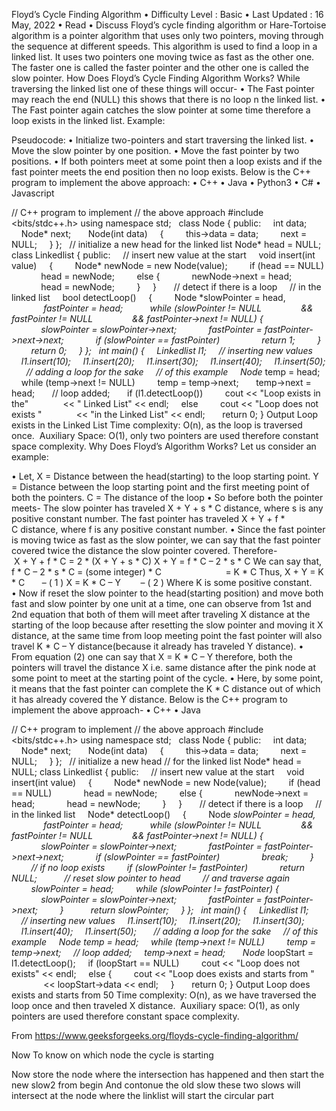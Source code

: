 Floyd’s Cycle Finding Algorithm
• Difficulty Level : Basic
• Last Updated : 16 May, 2022
• Read
• Discuss
Floyd’s cycle finding algorithm or Hare-Tortoise algorithm is a pointer algorithm that uses only two pointers, moving through the sequence at different speeds. This algorithm is used to find a loop in a linked list. It uses two pointers one moving twice as fast as the other one. The faster one is called the faster pointer and the other one is called the slow pointer.
How Does Floyd’s Cycle Finding Algorithm Works?
While traversing the linked list one of these things will occur-
• The Fast pointer may reach the end (NULL) this shows that there is no loop n the linked list.
• The Fast pointer again catches the slow pointer at some time therefore a loop exists in the linked list.
Example:



Pseudocode:
• Initialize two-pointers and start traversing the linked list.
• Move the slow pointer by one position.
• Move the fast pointer by two positions.
• If both pointers meet at some point then a loop exists and if the fast pointer meets the end position then no loop exists.
Below is the C++ program to implement the above approach:
• C++
• Java
• Python3
• C#
• Javascript

// C++ program to implement
// the above approach
#include <bits/stdc++.h>
using namespace std;
 
class Node {
public:
    int data;
    Node* next;
 
    Node(int data)
    {
        this->data = data;
        next = NULL;
    }
};
 
// initialize a new head for the linked list
Node* head = NULL;
class Linkedlist {
public:
    // insert new value at the start
    void insert(int value)
    {
        Node* newNode = new Node(value);
        if (head == NULL)
            head = newNode;
        else {
            newNode->next = head;
            head = newNode;
        }
    }
 
    // detect if there is a loop
    // in the linked list
    bool detectLoop()
    {
        Node *slowPointer = head,
             *fastPointer = head;
 
        while (slowPointer != NULL
               && fastPointer != NULL
               && fastPointer->next != NULL) {
            slowPointer = slowPointer->next;
            fastPointer = fastPointer->next->next;
            if (slowPointer == fastPointer)
                return 1;
        }
 
        return 0;
    }
};
 
int main()
{
    Linkedlist l1;
    // inserting new values
    l1.insert(10);
    l1.insert(20);
    l1.insert(30);
    l1.insert(40);
    l1.insert(50);
 
    // adding a loop for the sake
    // of this example
    Node* temp = head;
    while (temp->next != NULL)
        temp = temp->next;
 
    temp->next = head;
 
    // loop added;
 
    if (l1.detectLoop())
        cout << "Loop exists in the"
             << " Linked List" << endl;
    else
        cout << "Loop does not exists "
             << "in the Linked List" << endl;
 
    return 0;
}
Output
Loop exists in the Linked List
Time complexity: O(n), as the loop is traversed once. 
Auxiliary Space: O(1), only two pointers are used therefore constant space complexity.
Why Does Floyd’s Algorithm Works?
Let us consider an example:

• Let,
X = Distance between the head(starting) to the loop starting point.
Y = Distance between the loop starting point and the first meeting point of both the pointers.
C = The distance of the loop
• So before both the pointer meets-
The slow pointer has traveled X + Y + s * C distance, where s is any positive constant number.
The fast pointer has traveled X + Y + f * C distance, where f is any positive constant number.
• Since the fast pointer is moving twice as fast as the slow pointer, we can say that the fast pointer covered twice the distance the slow pointer covered. Therefore-                  
 X + Y + f * C = 2 * (X + Y + s * C)
X + Y = f * C – 2 * s * C
We can say that,
f * C – 2 * s * C = (some integer) * C
                         = K * C
Thus,
X + Y = K * C       – ( 1 )
X = K * C – Y        – ( 2 )
Where K is some positive constant.    
• Now if reset the slow pointer to the head(starting position) and move both fast and slow pointer by one unit at a time, one can observe from 1st and 2nd equation that both of them will meet after traveling X distance at the starting of the loop because after resetting the slow pointer and moving it X distance, at the same time from loop meeting point the fast pointer will also travel K * C – Y distance(because it already has traveled Y distance).
• From equation (2) one can say that X = K * C – Y therefore, both the pointers will travel the distance X i.e. same distance after the pink node at some point to meet at the starting point of the cycle.
• Here, by some point, it means that the fast pointer can complete the K * C distance out of which it has already covered the Y distance.
Below is the C++ program to implement the above approach-
• C++
• Java

// C++ program to implement
// the above approach
#include <bits/stdc++.h>
using namespace std;
 
class Node {
public:
    int data;
    Node* next;
 
    Node(int data)
    {
        this->data = data;
        next = NULL;
    }
};
 
// initialize a new head
// for the linked list
Node* head = NULL;
class Linkedlist {
public:
    // insert new value at the start
    void insert(int value)
    {
        Node* newNode = new Node(value);
        if (head == NULL)
            head = newNode;
        else {
            newNode->next = head;
            head = newNode;
        }
    }
 
    // detect if there is a loop
    // in the linked list
    Node* detectLoop()
    {
        Node *slowPointer = head,
             *fastPointer = head;
 
        while (slowPointer != NULL
               && fastPointer != NULL
               && fastPointer->next != NULL) {
            slowPointer = slowPointer->next;
            fastPointer = fastPointer->next->next;
            if (slowPointer == fastPointer)
                break;
        }
 
        // if no loop exists
        if (slowPointer != fastPointer)
            return NULL;
 
        // reset slow pointer to head
        // and traverse again
        slowPointer = head;
        while (slowPointer != fastPointer) {
            slowPointer = slowPointer->next;
            fastPointer = fastPointer->next;
        }
 
        return slowPointer;
    }
};
 
int main()
{
    Linkedlist l1;
    // inserting new values
    l1.insert(10);
    l1.insert(20);
    l1.insert(30);
    l1.insert(40);
    l1.insert(50);
 
    // adding a loop for the sake
    // of this example
    Node* temp = head;
    while (temp->next != NULL)
        temp = temp->next;
    // loop added;
    temp->next = head;
 
    Node* loopStart = l1.detectLoop();
    if (loopStart == NULL)
        cout << "Loop does not exists" << endl;
    else {
        cout << "Loop does exists and starts from "
             << loopStart->data << endl;
    }
 
    return 0;
}
Output
Loop does exists and starts from 50
Time complexity: O(n), as we have traversed the loop once and then traveled X distance. 
Auxiliary space: O(1), as only pointers are used therefore constant space complexity.

From <https://www.geeksforgeeks.org/floyds-cycle-finding-algorithm/> 

Now To know on which node the cycle is starting 

Now store the node where the intersection has happened and then start the new slow2 from begin
And contonue the old slow these two slows will intersect at the node where the linklist will start the circular part




